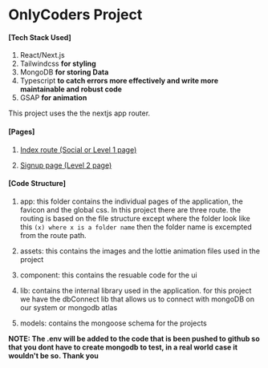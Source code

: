 # OnlyCoders Project

#### [Tech Stack Used]

1. React/Next.js
2. Tailwindcss **for styling**
3. MongoDB **for storing Data**
4. Typescript **to catch errors more effectively and write more maintainable and robust code**
5. GSAP **for animation**

This project uses the the nextjs app router.

#### [Pages]

1. [Index route (Social or Level 1 page)](https://onlycoders.vercel.app/)

2. [Signup page (Level 2 page)](https://onlycoders.vercel.app/signup)

#### [Code Structure]

1. app: this folder contains the individual pages of the application, the favicon and the global css. In this project there are three route. the routing is based on the file structure except where the folder look like this `(x) where x is a folder name` then the folder name is excempted from the route path.

2. assets: this contains the images and the lottie animation files used in the project

3. component: this contains the resuable code for the ui

4. lib: contains the internal library used in the application. for this project we have the dbConnect lib that allows us to connect with mongoDB on our system or mongodb atlas

5. models: contains the mongoose schema for the projects

**NOTE: The .env will be added to the code that is been pushed to github so that you dont have to create mongodb to test, in a real world case it wouldn't be so. Thank you**

